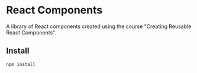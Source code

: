 # React Components

A library of React components created using the course "Creating Reusable React Components".

## Install
```
npm install
```
